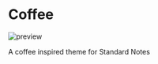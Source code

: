 # Coffee

![preview](https://raw.githubusercontent.com/m00t316/coffee/main/coffee-preview-sn.png)

A coffee inspired theme for Standard Notes
